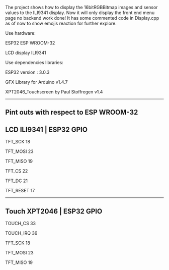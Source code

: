 The project shows how to display the 16bitRGBBitmap images and sensor values to the ILI9341 display. Now it will only display the front end menu page no backend work done!
It has some commented code in Display.cpp as of now to show emojis reaction for further explore.

Use hardware:

ESP32 ESP WROOM-32

LCD display ILI9341

Use dependencies libraries:

ESP32 version : 3.0.3

GFX Library for Arduino v1.4.7

XPT2046_Touchscreen by Paul Stoffregen v1.4

-----------------------------------------
Pint outs with respect to ESP WROOM-32
-----------------------------------------
LCD  ILI9341   |   ESP32 GPIO
-----------------------------------------
TFT_SCK                                18

TFT_MOSI                               23

TFT_MISO                               19

TFT_CS                                 22

TFT_DC                                 21

TFT_RESET          17

-----------------------------------------
Touch XPT2046  |   ESP32 GPIO
-----------------------------------------
TOUCH_CS                              33

TOUCH_IRQ                             36

TFT_SCK                               18

TFT_MOSI                              23

TFT_MISO           19
